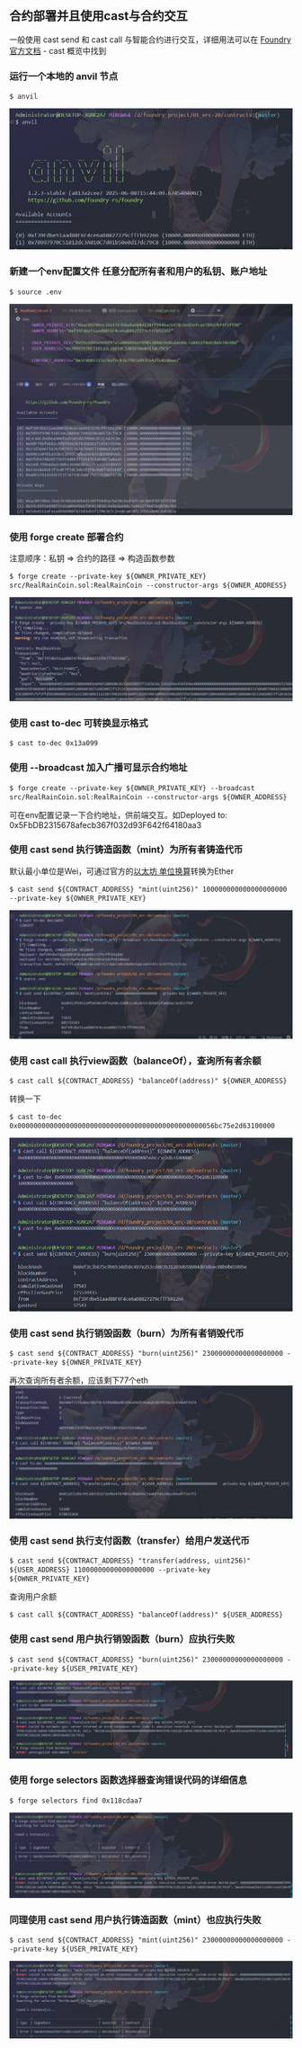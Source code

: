 <!--
 * @Description: 合约部署并且使用cast与合约交互
 * @Author: 真雨☔ 1936648485@qq.com
 * @Date: 2025-07-08 23:45:27
 * @LastEditors: 真雨☔ 1936648485@qq.com
 * @LastEditTime: 2025-07-09 01:01:24
 * @FilePath: \contracts\doc\UseCast.md
 * @X/Facebook: 1936648485@qq.com ~~~~~~~~~~~~~~~~~~~~~~~ Blog：reallyrain.com
 * Copyright (c) 2025 by real-rain, All Rights Reserved. 
-->
## 合约部署并且使用cast与合约交互

一般使用 cast send 和 cast call 与智能合约进行交互，详细用法可以在 [Foundry 官方文档](https://getfoundry.sh/) - cast 概览中找到

### 运行一个本地的 anvil 节点
```shell
$ anvil
```
![alt text](image.png)

### 新建一个env配置文件 任意分配所有者和用户的私钥、账户地址
```shell
$ source .env
```
![alt text](image-1.png)

### 使用 forge create 部署合约
注意顺序：私钥 => 合约的路径 => 构造函数参数
```shell
$ forge create --private-key ${OWNER_PRIVATE_KEY} src/RealRainCoin.sol:RealRainCoin --constructor-args ${OWNER_ADDRESS}
```
![alt text](image-2.png)

### 使用 cast to-dec 可转换显示格式
```shell
$ cast to-dec 0x13a099
```
### 使用 --broadcast 加入广播可显示合约地址
```shell
$ forge create --private-key ${OWNER_PRIVATE_KEY} --broadcast src/RealRainCoin.sol:RealRainCoin --constructor-args ${OWNER_ADDRESS}
```
可在env配置记录一下合约地址，供前端交互。如Deployed to: 0x5FbDB2315678afecb367f032d93F642f64180aa3

### 使用 cast send 执行铸造函数（mint）为所有者铸造代币
默认最小单位是Wei，可通过官方的[以太坊 单位换算](https://eth-converter.com/)转换为Ether
```shell
$ cast send ${CONTRACT_ADDRESS} "mint(uint256)" 100000000000000000000 --private-key ${OWNER_PRIVATE_KEY}
```
![alt text](image-3.png)

### 使用 cast call 执行view函数（balanceOf），查询所有者余额
```shell
$ cast call ${CONTRACT_ADDRESS} "balanceOf(address)" ${OWNER_ADDRESS}
```
转换一下
```shell
$ cast to-dec 0x0000000000000000000000000000000000000000000000056bc75e2d63100000
```
![alt text](image-4.png)

### 使用 cast send 执行销毁函数（burn）为所有者销毁代币
```shell
$ cast send ${CONTRACT_ADDRESS} "burn(uint256)" 23000000000000000000 --private-key ${OWNER_PRIVATE_KEY}
```
再次查询所有者余额，应该剩下77个eth
![alt text](image-5.png)

### 使用 cast send 执行支付函数（transfer）给用户发送代币
```shell
$ cast send ${CONTRACT_ADDRESS} "transfer(address, uint256)" ${USER_ADDRESS} 11000000000000000000 --private-key ${OWNER_PRIVATE_KEY}
```
查询用户余额
```shell
$ cast call ${CONTRACT_ADDRESS} "balanceOf(address)" ${USER_ADDRESS}
```

### 使用 cast send 用户执行销毁函数（burn）应执行失败
```shell
$ cast send ${CONTRACT_ADDRESS} "burn(uint256)" 23000000000000000000 --private-key ${USER_PRIVATE_KEY}
```
![alt text](image-6.png)

### 使用 forge selectors 函数选择器查询错误代码的详细信息
```shell
$ forge selectors find 0x118cdaa7
```
![alt text](image-7.png)

### 同理使用 cast send 用户执行铸造函数（mint）也应执行失败
```shell
$ cast send ${CONTRACT_ADDRESS} "mint(uint256)" 23000000000000000000 --private-key ${USER_PRIVATE_KEY}
```
![alt text](image-8.png)
